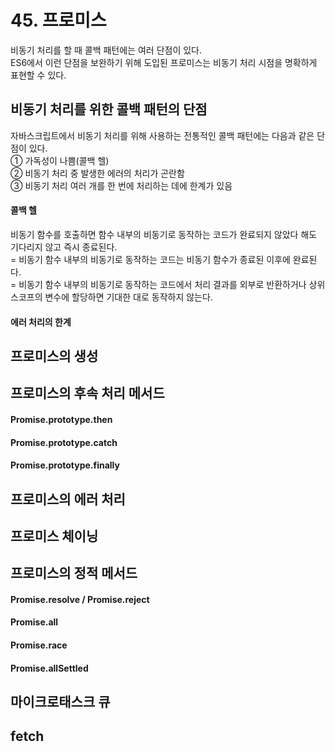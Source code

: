 # 45. 프로미스
비동기 처리를 할 때 콜백 패턴에는 여러 단점이 있다.        
ES6에서 이런 단점을 보완하기 위해 도입된 프로미스는 비동기 처리 시점을 명확하게 표현할 수 있다.        

## 비동기 처리를 위한 콜백 패턴의 단점
자바스크립트에서 비동기 처리를 위해 사용하는 전통적인 콜백 패턴에는 다음과 같은 단점이 있다.          
① 가독성이 나쁨(콜백 헬)           
② 비동기 처리 중 발생한 에러의 처리가 곤란함          
③ 비동기 처리 여러 개를 한 번에 처리하는 데에 한계가 있음          
#### 콜백 헬
비동기 함수를 호출하면 함수 내부의 비동기로 동작하는 코드가 완료되지 않았다 해도 기다리지 않고 즉시 종료된다.          
= 비동기 함수 내부의 비동기로 동작하는 코드는 비동기 함수가 종료된 이후에 완료된다.          
= 비동기 함수 내부의 비동기로 동작하는 코드에서 처리 결과를 외부로 반환하거나 상위 스코프의 변수에 할당하면 기대한 대로 동작하지 않는다.          

#### 에러 처리의 한계

## 프로미스의 생성

## 프로미스의 후속 처리 메서드

#### Promise.prototype.then

#### Promise.prototype.catch

#### Promise.prototype.finally

## 프로미스의 에러 처리

## 프로미스 체이닝

## 프로미스의 정적 메서드

#### Promise.resolve / Promise.reject

#### Promise.all

#### Promise.race

#### Promise.allSettled

## 마이크로태스크 큐

## fetch
